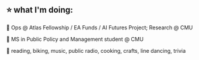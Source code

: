 ## ⭐ what I'm doing:

💼 Ops @ Atlas Fellowship / EA Funds / AI Futures Project; Research @ CMU

🏫 MS in Public Policy and Management student @ CMU

🤸 reading, biking, music, public radio, cooking, crafts, line dancing, trivia
